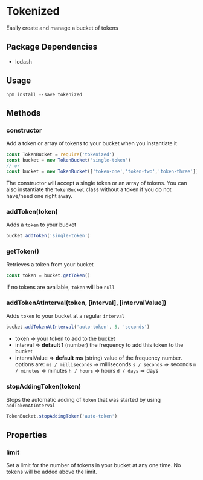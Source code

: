Tokenized
=========

Easily create and manage a bucket of tokens

## Package Dependencies
* lodash

## Usage
`npm install --save tokenized`

## Methods

### constructor
Add a token or array of tokens to your bucket when you instantiate it
```javascript
const TokenBucket = require('tokenized')
const bucket = new TokenBucket('single-token')
// or
const bucket = new TokenBucket(['token-one','token-two','token-three'])
```
The constructor will accept a single token or an array of tokens.  You can also instantiate
the `TokenBucket` class without a token if you do not have/need one right away.

### addToken(token)
Adds a `token` to your bucket
```javascript
bucket.addToken('single-token')
```
### getToken()
Retrieves a token from your bucket
```javascript
const token = bucket.getToken()
```
If no tokens are available, `token` will be `null`

### addTokenAtInterval(token, [interval], [intervalValue])
Adds `token` to your bucket at a regular `interval`
```javascript
bucket.addTokenAtInterval('auto-token', 5, 'seconds')
```
* token => your token to add to the bucket
* interval => **default 1** (number) the frequency to add this token to the bucket
* intervalValue => **default ms** (string) value of the frequency number. options are:
`ms / milliseconds` => milliseconds
`s / seconds` => seconds
`m / minutes` => minutes
`h / hours` => hours
`d / days` => days

### stopAddingToken(token)
Stops the automatic adding of `token` that was started by using `addTokenAtInterval`
```javascript
TokenBucket.stopAddingToken('auto-token')
```

## Properties

### limit
Set a limit for the number of tokens in your bucket at any one time.  No tokens will be added above the limit.